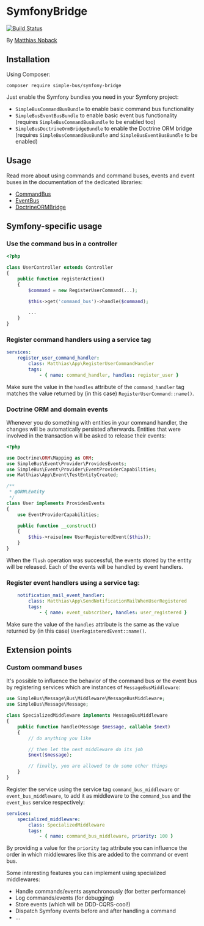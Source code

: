 # SymfonyBridge

[![Build Status](https://travis-ci.org/SimpleBus/SymfonyBridge.svg?branch=master)](https://travis-ci.org/SimpleBus/SymfonyBridge)

By [Matthias Noback](http://php-and-symfony.matthiasnoback.nl/)

## Installation

Using Composer:

    composer require simple-bus/symfony-bridge

Just enable the Symfony bundles you need in your Symfony project:

- `SimpleBusCommandBusBundle` to enable basic command bus functionality
- `SimpleBusEventBusBundle` to enable basic event bus functionality (requires `SimpleBusCommandBusBundle` to be enabled too)
- `SimpleBusDoctrineOrmBridgeBundle` to enable the Doctrine ORM bridge (requires `SimpleBusCommandBusBundle` and `SimpleBusEventBusBundle` to be enabled)

## Usage

Read more about using commands and command buses, events and event buses in the documentation of the dedicated
libraries:

- [CommandBus](https://github.com/SimpleBus/CommandBus)
- [EventBus](https://github.com/SimpleBus/EventBus)
- [DoctrineORMBridge](https://github.com/SimpleBus/DoctrineORMBridge)

## Symfony-specific usage

### Use the command bus in a controller

```php
<?php

class UserController extends Controller
{
    public function registerAction()
    {
        $command = new RegisterUserCommand(...);

        $this->get('command_bus')->handle($command);

        ...
    }
}
```

### Register command handlers using a service tag

```yaml
services:
    register_user_command_handler:
        class: Matthias\App\RegisterUserCommandHandler
        tags:
            - { name: command_handler, handles: register_user }
```

Make sure the value in the `handles` attribute of the `command_handler` tag matches the value returned by (in this case)
`RegisterUserCommand::name()`.

### Doctrine ORM and domain events

Whenever you do something with entities in your command handler, the changes will be automatically persisted afterwards.
Entities that were involved in the transaction will be asked to release their events:

```php
<?php

use Doctrine\ORM\Mapping as ORM;
use SimpleBus\Event\Provider\ProvidesEvents;
use SimpleBus\Event\Provider\EventProviderCapabilities;
use Matthias\App\Event\TestEntityCreated;

/**
 * @ORM\Entity
 */
class User implements ProvidesEvents
{
    use EventProviderCapabilities;

    public function __construct()
    {
        $this->raise(new UserRegisteredEvent($this));
    }
}
```

When the `flush` operation was successful, the events stored by the entity will be released. Each of the events will
be handled by event handlers.

### Register event handlers using a service tag:

```yaml
    notification_mail_event_handler:
        class: Matthias\App\SendNotificationMailWhenUserRegistered
        tags:
            - { name: event_subscriber, handles: user_registered }
```

Make sure the value of the `handles`  attribute is the same as the value returned by (in this case)
`UserRegisteredEvent::name()`.

## Extension points

### Custom command buses

It's possible to influence the behavior of the command bus or the event bus by registering services which are
 instances of `MessageBusMiddleware`:

```php
use SimpleBus\Message\Bus\Middleware\MessageBusMiddleware;
use SimpleBus\Message\Message;

class SpecializedMiddleware implements MessageBusMiddleware
{
    public function handle(Message $message, callable $next)
    {
        // do anything you like

        // then let the next middleware do its job
        $next($message);

        // finally, you are allowed to do some other things
    }
}
```

Register the service using the service tag `command_bus_middleware` or `event_bus_middleware`, to add it as
middleware to the `command_bus` and the `event_bus` service respectively:

```yaml
services:
    specialized_middleware:
        class: SpecializedMiddleware
        tags:
            - { name: command_bus_middleware, priority: 100 }
```

By providing a value for the `priority` tag attribute you can influence the order in which middlewares like this are
added to the command or event bus.

Some interesting features you can implement using specialized middlewares:

- Handle commands/events asynchronously (for better performance)
- Log commands/events (for debugging)
- Store events (which will be DDD-CQRS-cool!)
- Dispatch Symfony events before and after handling a command
- ...
